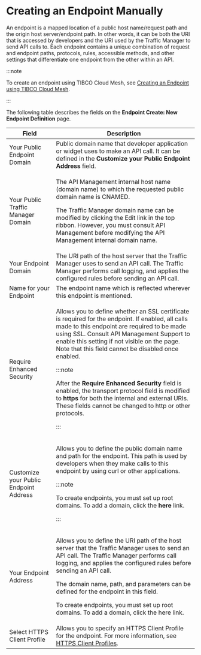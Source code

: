 ﻿---
sidebar_position: 2
---

# Creating an Endpoint Manually

<head>
  <meta name="guidename" content="API Management"/>
  <meta name="context" content="GUID-853eb293-7308-48d9-ac22-1c7845d31df4"/>
</head>

An endpoint is a mapped location of a public host name/request path and the origin host server/endpoint path. In other words, it can be both the URI that is accessed by developers and the URI used by the Traffic Manager to send API calls to. Each endpoint contains a unique combination of request and endpoint paths, protocols, rules, accessible methods, and other settings that differentiate one endpoint from the other within an API. 

:::note

To create an endpoint using TIBCO Cloud Mesh, see [Creating an Endpoint using TIBCO Cloud Mesh](./Creating_an_endpoint_using_Boomi_cloud_mesh.md).

:::

The following table describes the fields on the **Endpoint Create: New Endpoint Definition** page. 

|**Field** |**Description** |
| ----- | ----- |
|Your Public Endpoint Domain|Public domain name that developer application or widget uses to make an API call. It can be defined in the **Customize your Public Endpoint Address** field. |
|Your Public Traffic Manager Domain|<p>The API Management internal host name (domain name) to which the requested public domain name is CNAMED. </p><p>The Traffic Manager domain name can be modified by clicking the Edit link in the top ribbon. However, you must consult API Management before modifying the API Management internal domain name.</p>|
|Your Endpoint Domain|The URI path of the host server that the Traffic Manager uses to send an API call. The Traffic Manager performs call logging, and applies the configured rules before sending an API call. |
|Name for your Endpoint|The endpoint name which is reflected wherever this endpoint is mentioned. |
|Require Enhanced Security|<p>Allows you to define whether an SSL certificate is required for the endpoint. If enabled, all calls made to this endpoint are required to be made using SSL. Consult API Management Support to enable this setting if not visible on the page. Note that this field cannot be disabled once enabled. </p><p>:::note</p><p>After the **Require Enhanced Security** field is enabled, the transport protocol field is modified to **https** for both the internal and external URIs. These fields cannot be changed to http or other protocols.</p><p>::: </p>|
|Customize your Public Endpoint Address|<p>Allows you to define the public domain name and path for the endpoint. This path is used by developers when they make calls to this endpoint by using curl or other applications. </p><p>:::note</p><p>To create endpoints, you must set up root domains. To add a domain, click the **here** link.</p><p>::: </p>|
|Your Endpoint Address|<p>Allows you to define the URI path of the host server that the Traffic Manager uses to send an API call. The Traffic Manager performs call logging, and applies the configured rules before sending an API call. </p><p>The domain name, path, and parameters can be defined for the endpoint in this field. </p><p>To create endpoints, you must set up root domains. To add a domain, click the here link. </p>|
|Select HTTPS Client Profile|Allows you to specify an HTTPS Client Profile for the endpoint. For more information, see [HTTPS Client Profiles](../../../ManageControls/HTTPSclientprofiles/HTTPS_client_profiles.md). |


